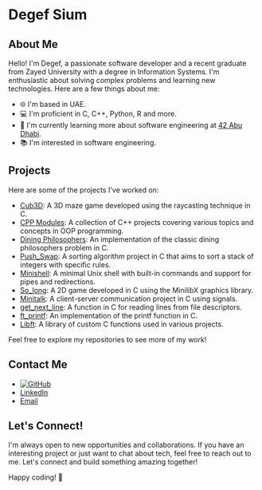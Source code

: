 # Degef Sium

## About Me

Hello! I'm Degef, a passionate software developer and a recent graduate from Zayed University with a degree in Information Systems. I'm enthusiastic about solving complex problems and learning new technologies. Here are a few things about me:
- 🌐 I'm based in UAE.
- 💻 I'm proficient in C, C++, Python, R and more.
- 🌱 I'm currently learning more about software engineering at [42 Abu Dhabi](https://42abudhabi.ae/?utm_source=Google&utm_medium=search&utm_campaign=42ADSearchBrand&gad=1&gclid=Cj0KCQjwpc-oBhCGARIsAH6ote-TmYStgQ-9cWZxrRKhP6rW7guni2zqoy1XfF_HCdkkTIPdhHabrYgaAlPCEALw_wcB).
- 📚 I'm interested in software engineering.

## Projects

Here are some of the projects I've worked on:

- [Cub3D](https://github.com/Degef/Cub3D): A 3D maze game developed using the raycasting technique in C.
- [CPP Modules](https://github.com/Degef/CPP-Modules): A collection of C++ projects covering various topics and concepts in OOP programming.
- [Dining Philosophers](https://github.com/Degef/Philosophers): An implementation of the classic dining philosophers problem in C.
- [Push_Swap](https://github.com/Degef/Push_Swap): A sorting algorithm project in C that aims to sort a stack of integers with specific rules.
- [Minishell](https://github.com/Degef/Minishell): A minimal Unix shell with built-in commands and support for pipes and redirections.
- [So_long](https://github.com/Degef/So_long): A 2D game developed in C using the MinilibX graphics library.
- [Minitalk](https://github.com/Degef/Minitalk): A client-server communication project in C using signals.
- [get_next_line](https://github.com/Degef/get_next_line): A function in C for reading lines from file descriptors.
- [ft_printf](https://github.com/Degef/ft_printf): An implementation of the printf function in C.
- [Libft](https://github.com/Degef/Libft): A library of custom C functions used in various projects.


Feel free to explore my repositories to see more of my work!

## Contact Me

- [![GitHub](https://img.shields.io/badge/GitHub-Profile-brightgreen)](https://github.com/Degef)
- [LinkedIn](https://www.linkedin.com/in/45756-1992113degef-sium)
- [Email](degef.sium.g@gmail.com)

## Let's Connect!

I'm always open to new opportunities and collaborations. If you have an interesting project or just want to chat about tech, feel free to reach out to me. Let's connect and build something amazing together!

Happy coding! 🚀
